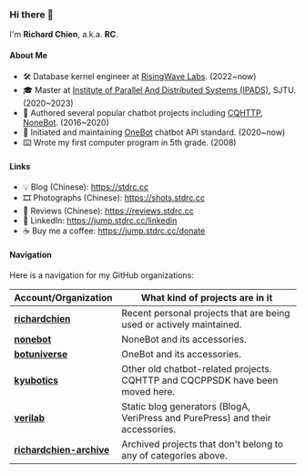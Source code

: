 ### Hi there 👋

<!--
**richardchien/richardchien** is a ✨ _special_ ✨ repository because its `README.md` (this file) appears on your GitHub profile.

Here are some ideas to get you started:

- 🔭 I’m currently working on ...
- 🌱 I’m currently learning ...
- 👯 I’m looking to collaborate on ...
- 🤔 I’m looking for help with ...
- 💬 Ask me about ...
- 📫 How to reach me: ...
- 😄 Pronouns: ...
- ⚡ Fun fact: ...
-->

I'm **Richard Chien**, a.k.a. **RC**.

#### About Me

- 🛠 Database kernel engineer at [RisingWave Labs](https://github.com/risingwavelabs). (2022~now)
- 🎓 Master at [Institute of Parallel And Distributed Systems (IPADS)](https://ipads.se.sjtu.edu.cn), SJTU. (2020~2023)
- 🤖 Authored several popular chatbot projects including [CQHTTP](https://github.com/kyubotics/coolq-http-api), [NoneBot](https://github.com/nonebot/nonebot). (2016~2020)
- 📝 Initiated and maintaining [OneBot](https://github.com/botuniverse/onebot) chatbot API standard. (2020~now)
- ⌨️ Wrote my first computer program in 5th grade. (2008)

#### Links

- 💡 Blog (Chinese): https://stdrc.cc
- 🎞️ Photographs (Chinese): https://shots.stdrc.cc
- 💬 Reviews (Chinese): https://reviews.stdrc.cc
- 📇 LinkedIn: https://jump.stdrc.cc/linkedin
- ☕️ Buy me a coffee: https://jump.stdrc.cc/donate

#### Navigation

Here is a navigation for my GitHub organizations:

Account/Organization | What kind of projects are in it
--- | ---
**[richardchien](https://github.com/richardchien?tab=repositories)** | Recent personal projects that are being used or actively maintained.
**[nonebot](https://github.com/nonebot)** | NoneBot and its accessories.
**[botuniverse](https://github.com/botuniverse)** | OneBot and its accessories.
**[kyubotics](https://github.com/kyubotics)** | Other old chatbot-related projects. CQHTTP and CQCPPSDK have been moved here.
**[verilab](https://github.com/verilab)** | Static blog generators (BlogA, VeriPress and PurePress) and their accessories.
**[richardchien-archive](https://github.com/richardchien-archive)** | Archived projects that don't belong to any of categories above.
